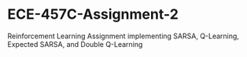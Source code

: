# ECE-457C-Assignment-2
Reinforcement Learning Assignment implementing SARSA, Q-Learning, Expected SARSA, and Double Q-Learning
